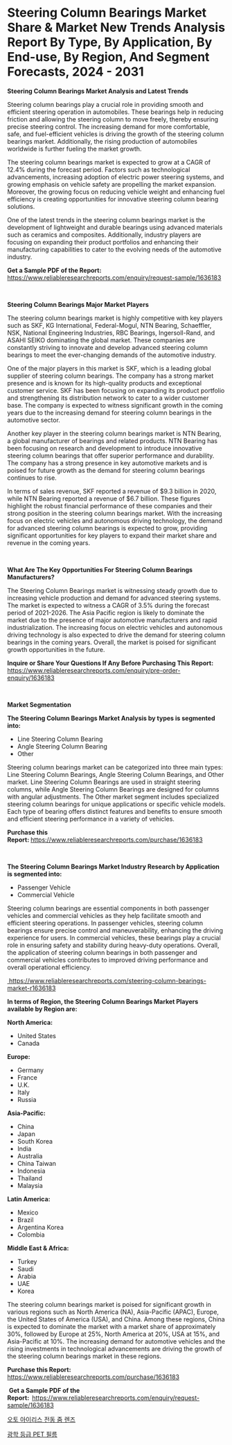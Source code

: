 <p><h1>Steering Column Bearings Market Share & Market New Trends Analysis Report By Type, By Application, By End-use, By Region, And Segment Forecasts, 2024 - 2031</h1></p><p><strong>Steering Column Bearings Market Analysis and Latest Trends</strong></p>
<p><p>Steering column bearings play a crucial role in providing smooth and efficient steering operation in automobiles. These bearings help in reducing friction and allowing the steering column to move freely, thereby ensuring precise steering control. The increasing demand for more comfortable, safe, and fuel-efficient vehicles is driving the growth of the steering column bearings market. Additionally, the rising production of automobiles worldwide is further fueling the market growth.</p><p>The steering column bearings market is expected to grow at a CAGR of 12.4% during the forecast period. Factors such as technological advancements, increasing adoption of electric power steering systems, and growing emphasis on vehicle safety are propelling the market expansion. Moreover, the growing focus on reducing vehicle weight and enhancing fuel efficiency is creating opportunities for innovative steering column bearing solutions.</p><p>One of the latest trends in the steering column bearings market is the development of lightweight and durable bearings using advanced materials such as ceramics and composites. Additionally, industry players are focusing on expanding their product portfolios and enhancing their manufacturing capabilities to cater to the evolving needs of the automotive industry.</p></p>
<p><strong>Get a Sample PDF of the Report:&nbsp;</strong> <a href="https://www.reliableresearchreports.com/enquiry/request-sample/1636183">https://www.reliableresearchreports.com/enquiry/request-sample/1636183</a></p>
<p>&nbsp;</p>
<p><strong>Steering Column Bearings Major Market Players</strong></p>
<p><p>The steering column bearings market is highly competitive with key players such as SKF, KG International, Federal-Mogul, NTN Bearing, Schaeffler, NSK, National Engineering Industries, RBC Bearings, Ingersoll-Rand, and ASAHI SEIKO dominating the global market. These companies are constantly striving to innovate and develop advanced steering column bearings to meet the ever-changing demands of the automotive industry.</p><p>One of the major players in this market is SKF, which is a leading global supplier of steering column bearings. The company has a strong market presence and is known for its high-quality products and exceptional customer service. SKF has been focusing on expanding its product portfolio and strengthening its distribution network to cater to a wider customer base. The company is expected to witness significant growth in the coming years due to the increasing demand for steering column bearings in the automotive sector.</p><p>Another key player in the steering column bearings market is NTN Bearing, a global manufacturer of bearings and related products. NTN Bearing has been focusing on research and development to introduce innovative steering column bearings that offer superior performance and durability. The company has a strong presence in key automotive markets and is poised for future growth as the demand for steering column bearings continues to rise.</p><p>In terms of sales revenue, SKF reported a revenue of $9.3 billion in 2020, while NTN Bearing reported a revenue of $6.7 billion. These figures highlight the robust financial performance of these companies and their strong position in the steering column bearings market. With the increasing focus on electric vehicles and autonomous driving technology, the demand for advanced steering column bearings is expected to grow, providing significant opportunities for key players to expand their market share and revenue in the coming years.</p></p>
<p>&nbsp;</p>
<p><strong>What Are The Key Opportunities For Steering Column Bearings Manufacturers?</strong></p>
<p><p>The Steering Column Bearings market is witnessing steady growth due to increasing vehicle production and demand for advanced steering systems. The market is expected to witness a CAGR of 3.5% during the forecast period of 2021-2026. The Asia Pacific region is likely to dominate the market due to the presence of major automotive manufacturers and rapid industrialization. The increasing focus on electric vehicles and autonomous driving technology is also expected to drive the demand for steering column bearings in the coming years. Overall, the market is poised for significant growth opportunities in the future.</p></p>
<p><strong>Inquire or Share Your Questions If Any Before Purchasing This Report:</strong> <a href="https://www.reliableresearchreports.com/enquiry/pre-order-enquiry/1636183">https://www.reliableresearchreports.com/enquiry/pre-order-enquiry/1636183</a></p>
<p>&nbsp;</p>
<p><strong>Market Segmentation</strong></p>
<p><strong>The Steering Column Bearings Market Analysis by types is segmented into:</strong></p>
<p><ul><li>Line Steering Column Bearing</li><li>Angle Steering Column Bearing</li><li>Other</li></ul></p>
<p><p>Steering column bearings market can be categorized into three main types: Line Steering Column Bearings, Angle Steering Column Bearings, and Other market. Line Steering Column Bearings are used in straight steering columns, while Angle Steering Column Bearings are designed for columns with angular adjustments. The Other market segment includes specialized steering column bearings for unique applications or specific vehicle models. Each type of bearing offers distinct features and benefits to ensure smooth and efficient steering performance in a variety of vehicles.</p></p>
<p><strong>Purchase this Report:&nbsp;</strong><a href="https://www.reliableresearchreports.com/purchase/1636183">https://www.reliableresearchreports.com/purchase/1636183</a></p>
<p>&nbsp;</p>
<p><strong>The Steering Column Bearings Market Industry Research by Application is segmented into:</strong></p>
<p><ul><li>Passenger Vehicle</li><li>Commercial Vehicle</li></ul></p>
<p><p>Steering column bearings are essential components in both passenger vehicles and commercial vehicles as they help facilitate smooth and efficient steering operations. In passenger vehicles, steering column bearings ensure precise control and maneuverability, enhancing the driving experience for users. In commercial vehicles, these bearings play a crucial role in ensuring safety and stability during heavy-duty operations. Overall, the application of steering column bearings in both passenger and commercial vehicles contributes to improved driving performance and overall operational efficiency.</p></p>
<p><a href="https://www.reliableresearchreports.com/steering-column-bearings-market-r1636183">&nbsp;https://www.reliableresearchreports.com/steering-column-bearings-market-r1636183</a></p>
<p><strong>In terms of Region, the Steering Column Bearings Market Players available by Region are:</strong></p>
<p>
    <p> <strong> North America: </strong>
        <ul>
            <li>United States</li>
            <li>Canada</li>
        </ul>
        </p> 
    <p> <strong> Europe: </strong>
        <ul>
            <li>Germany</li>
            <li>France</li>
            <li>U.K.</li>
            <li>Italy</li>
            <li>Russia</li>
        </ul>
        </p> 
    <p> <strong> Asia-Pacific: </strong>
        <ul>
            <li>China</li>
            <li>Japan</li>
            <li>South Korea</li>
            <li>India</li>
            <li>Australia</li>
            <li>China Taiwan</li>
            <li>Indonesia</li>
            <li>Thailand</li>
            <li>Malaysia</li>
        </ul>
        </p> 
    <p> <strong> Latin America: </strong>
        <ul>
            <li>Mexico</li>
            <li>Brazil</li>
            <li>Argentina Korea</li>
            <li>Colombia</li>
        </ul>
        </p> 
    <p> <strong> Middle East & Africa: </strong>
        <ul>
            <li>Turkey</li>
            <li>Saudi</li>
            <li>Arabia</li>
            <li>UAE</li>
            <li>Korea</li>
        </ul>
    </p>
    </p>
<p><p>The steering column bearings market is poised for significant growth in various regions such as North America (NA), Asia-Pacific (APAC), Europe, the United States of America (USA), and China. Among these regions, China is expected to dominate the market with a market share of approximately 30%, followed by Europe at 25%, North America at 20%, USA at 15%, and Asia-Pacific at 10%. The increasing demand for automotive vehicles and the rising investments in technological advancements are driving the growth of the steering column bearings market in these regions.</p></p>
<p><strong>Purchase this Report: </strong><a href="https://www.reliableresearchreports.com/purchase/1636183">https://www.reliableresearchreports.com/purchase/1636183</a></p>
<p>&nbsp;<strong>Get a Sample PDF of the Report:&nbsp;&nbsp;</strong><a href="https://www.reliableresearchreports.com/enquiry/request-sample/1636183">https://www.reliableresearchreports.com/enquiry/request-sample/1636183</a></p>
<p><strong></strong></p>
<p><p><a href="https://medium.com/@umamareka_16093/%EC%9D%B4%EB%8F%99%EC%8B%9D-%EC%A1%B0%EB%A6%AC%EB%A7%88%ED%81%AC%EB%A1%9C-%EC%A1%B0%EB%A6%AC%EB%A7%88%ED%81%AC-%EB%A0%8C%EC%A6%88-%EC%8B%9C%EC%9E%A5-%EC%A0%84%EB%A7%9D-%EC%8B%9C%EC%9E%A5-%EB%8F%99%ED%96%A5-%EB%B0%8F-%EC%98%81%ED%96%A5-%EB%B6%84%EC%84%9D-2024-2031-6750dff2282d">오토 아이리스 전동 줌 렌즈</a></p><p><a href="https://medium.com/@daveblock56/2024%EB%85%84%EB%B6%80%ED%84%B0-2031%EB%85%84%EA%B9%8C%EC%A7%80-%EC%9D%98-cagr%EB%A1%9C-%ED%99%95%EB%8C%80%EB%90%98%EB%8A%94-%EA%B4%91%ED%95%99%EA%B8%89-pet-%ED%95%84%EB%A6%84-%EC%8B%9C%EC%9E%A5-%EA%B7%9C%EB%AA%A8%EC%97%90-%EB%8C%80%ED%95%9C-%ED%86%B5%EC%B0%B0%EB%A0%A5-c611b34ca1f8">광학 등급 PET 필름</a></p></p>